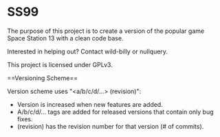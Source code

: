 SS99
====
The purpose of this project is to create a version of the popular game Space Station 13 with a clean code base.

Interested in helping out? Contact wild-billy or nullquery.

This project is licensed under GPLv3.

==Versioning Scheme==

Version scheme uses "<number><a/b/c/d/...> (revision)":
* Version is increased when new features are added.
* A/b/c/d/... tags are added for released versions that contain only bug fixes.
* (revision) has the revision number for that version (# of commits).